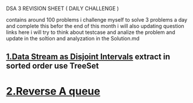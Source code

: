 DSA 3 REVISION SHEET ( DAILY CHALLENGE )

contains around 100 problems i challenge myself to solve 3 problems a day and complete this befor the end of this month i will also updating question links here i will try to think about testcase and analize the problem and update in the soltion and analyzation in the Solution.md

## [1.Data Stream as Disjoint Intervals](https://leetcode.com/problems/data-stream-as-disjoint-intervals/) extract in sorted order use TreeSet

# [2.Reverse A queue ](https://leetcode.com/problems/data-stream-as-disjoint-intervals/)
